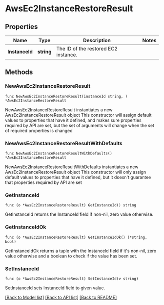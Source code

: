 # AwsEc2InstanceRestoreResult

## Properties

Name | Type | Description | Notes
------------ | ------------- | ------------- | -------------
**InstanceId** | **string** | The ID of the restored EC2 instance. | 

## Methods

### NewAwsEc2InstanceRestoreResult

`func NewAwsEc2InstanceRestoreResult(instanceId string, ) *AwsEc2InstanceRestoreResult`

NewAwsEc2InstanceRestoreResult instantiates a new AwsEc2InstanceRestoreResult object
This constructor will assign default values to properties that have it defined,
and makes sure properties required by API are set, but the set of arguments
will change when the set of required properties is changed

### NewAwsEc2InstanceRestoreResultWithDefaults

`func NewAwsEc2InstanceRestoreResultWithDefaults() *AwsEc2InstanceRestoreResult`

NewAwsEc2InstanceRestoreResultWithDefaults instantiates a new AwsEc2InstanceRestoreResult object
This constructor will only assign default values to properties that have it defined,
but it doesn't guarantee that properties required by API are set

### GetInstanceId

`func (o *AwsEc2InstanceRestoreResult) GetInstanceId() string`

GetInstanceId returns the InstanceId field if non-nil, zero value otherwise.

### GetInstanceIdOk

`func (o *AwsEc2InstanceRestoreResult) GetInstanceIdOk() (*string, bool)`

GetInstanceIdOk returns a tuple with the InstanceId field if it's non-nil, zero value otherwise
and a boolean to check if the value has been set.

### SetInstanceId

`func (o *AwsEc2InstanceRestoreResult) SetInstanceId(v string)`

SetInstanceId sets InstanceId field to given value.



[[Back to Model list]](../README.md#documentation-for-models) [[Back to API list]](../README.md#documentation-for-api-endpoints) [[Back to README]](../README.md)



